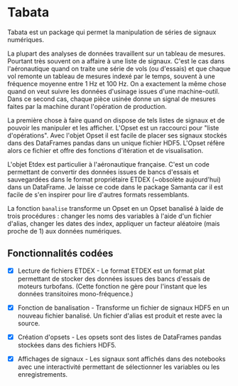 # Tabata
Tabata est un package qui permet la manipulation de séries de signaux numériques.

La plupart des analyses de données travaillent sur un tableau de mesures. Pourtant très souvent on a affaire à une liste de signaux. C'est le cas dans l'aéronautique quand on traite une série de vols (ou d'essais) et que chaque vol remonte un tableau de mesures indexé par le temps, souvent à une fréquence moyenne entre 1 Hz et 100 Hz. On a exactement la même chose quand on veut suivre les données d'usinage issues d'une machine-outil. Dans ce second cas, chaque pièce usinée donne un signal de mesures faites par la machine durant l'opération de production.

La première chose à faire quand on dispose de tels listes de signaux et de pouvoir les manipuler et les afficher. L'Opset est un raccourci pour "liste d'opérations". Avec l'objet Opset il est facile de placer ses signaux stockés dans des DataFrames pandas dans un unique fichier HDF5. L'Opset réfère alors ce fichier et offre des fonctions d'itération et de visualisation.

L'objet Etdex est particulier à l'aéronautique française. C'est un code permettant de convertir des données issues de bancs d'essais et sauvegardées dans le format propriétaire ETDEX (~obsolète aujourd'hui) dans un DataFrame. Je laisse ce code dans le package Samanta car il est facile de s'en inspirer pour lire d'autres formats ressemblants.

La fonction `banalise` transforme un Opset en un Opset banalisé à laide de trois procédures : changer les noms des variables à l'aide d'un fichier d'alias, changer les dates des index, appliquer un facteur aléatoire (mais proche de 1) aux données numériques.


## Fonctionnalités codées

- [x] Lecture de fichiers ETDEX - Le format ETDEX est un format plat permettant de stocker des données issues des bancs d'essais de moteurs turbofans. (Cette fonction ne gère pour l'instant que les données transitoires mono-fréquence.)
- [x] Fonction de banalisation - Transforme un fichier de signaux HDF5 en un nouveau fichier banalisé. Un fichier d'alias est produit et reste avec la source.
- [x] Création d'opsets - Les opsets sont des listes de DataFrames pandas stockées dans des fichiers HDF5.
- [x] Affichages de signaux - Les signaux sont affichés dans des notebooks avec une interactivité permettant de sélectionner les variables ou les enregistrements.
 

